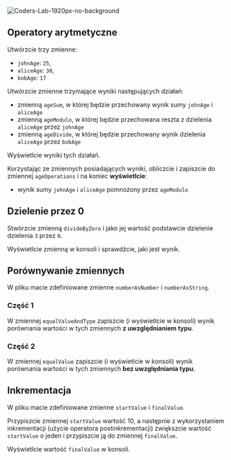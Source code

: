 ![Coders-Lab-1920px-no-background](https://user-images.githubusercontent.com/152855/73064373-5ed69780-3ea1-11ea-8a71-3d370a5e7dd8.png)



## Operatory arytmetyczne

Utwórzcie trzy zmienne:
- `johnAge`: `25`,
- `aliceAge`: `30`,
- `bobAge`: `17` 

Utwórzcie zmienne trzymające wyniki następujących działań:

- zmienną `ageSum`, w której będzie przechowany wynik sumy `johnAge` i `aliceAge`
- zmienną `ageModulo`, w której będzie przechowana reszta z dzielenia `aliceAge` przez `johnAge`
- zmienną `ageDivide`, w której będzie przechowany wynik dzielenia `aliceAge` przez `bobAge`

Wyświetlcie wyniki tych działań.

Korzystając ze zmiennych posiadających wyniki, obliczcie i zapiszcie do zmiennej `ageOperations` i na koniec **wyświetlcie**:

- wynik sumy `johnAge` i `aliceAge` pomnożony przez `ageModulo`




## Dzielenie przez 0

Stwórzcie zmienną `divideByZero` i jako jej wartość podstawcie dzielenie dzielenia `3` przez `0`.

Wyświetlcie zmienną w konsoli i sprawdźcie, jaki jest wynik.



## Porównywanie zmiennych

W pliku macie zdefiniowane zmienne `numberAsNumber` i `numberAsString`.


### Część 1

W zmiennej `equalValueAndType` zapiszcie (i wyświetlcie w konsoli) wynik porównania wartości w tych zmiennych **z uwzględnianiem typu**.


### Część 2

W zmiennej `equalValue` zapiszcie (i wyświetlcie w konsoli) wynik porównania wartości w tych zmiennych **bez uwzględniania typu**.




## Inkrementacja

W pliku macie zdefiniowane zmienne `startValue` i `finalValue`.

Przypiszcie zmiennej `startValue` wartość 10, a następnie z wykorzystaniem inkrementacji (użycie operatora postinkrementacji) zwiększcie wartość `startValue` o jeden i przypiszcie ją do zmiennej `finalValue`.

Wyświetlcie wartość `finalValue` w konsoli.

